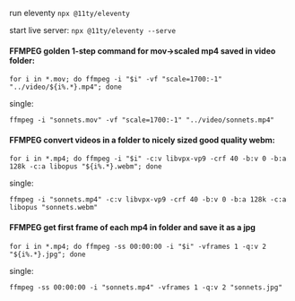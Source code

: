 run eleventy
`npx @11ty/eleventy`

start live server:
`npx @11ty/eleventy --serve`


#### FFMPEG golden 1-step command for mov->scaled mp4 saved in video folder:
`for i in *.mov; do ffmpeg -i "$i" -vf "scale=1700:-1" "../video/${i%.*}.mp4"; done`

single:

`ffmpeg -i "sonnets.mov" -vf "scale=1700:-1" "../video/sonnets.mp4"`

#### FFMPEG convert videos in a folder to nicely sized good quality webm:
`for i in *.mp4; do ffmpeg -i "$i" -c:v libvpx-vp9 -crf 40 -b:v 0 -b:a 128k -c:a libopus "${i%.*}.webm"; done`

single:

`ffmpeg -i "sonnets.mp4" -c:v libvpx-vp9 -crf 40 -b:v 0 -b:a 128k -c:a libopus "sonnets.webm"`

#### FFMPEG get first frame of each mp4 in folder and save it as a jpg
`for i in *.mp4; do ffmpeg -ss 00:00:00 -i "$i" -vframes 1 -q:v 2 "${i%.*}.jpg"; done`

single:

`ffmpeg -ss 00:00:00 -i "sonnets.mp4" -vframes 1 -q:v 2 "sonnets.jpg"`
